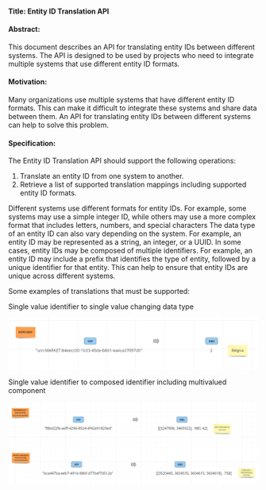 #### Title: Entity ID Translation API

#### Abstract:
This document describes an API for translating entity IDs between different systems. The API is designed to be used by projects who need to integrate multiple systems that use different entity ID formats.

#### Motivation:
Many organizations use multiple systems that have different entity ID formats. This can make it difficult to integrate these systems and share data between them. An API for translating entity IDs between different systems can help to solve this problem.

#### Specification:
The Entity ID Translation API should support the following operations:

1. Translate an entity ID from one system to another.
2. Retrieve a list of supported translation mappings including supported entity ID formats.

Different systems use different formats for entity IDs. For example, some systems may use a simple integer ID, while others may use a more complex format that includes letters, numbers, and special characters
The data type of an entity ID can also vary depending on the system. For example, an entity ID may be represented as a string, an integer, or a UUID. In some cases, entity IDs may be composed of multiple identifiers. For example, an entity ID may include a prefix that identifies the type of entity, followed by a unique identifier for that entity. This can help to ensure that entity IDs are unique across different systems.

Some examples of translations that must be supported:

Single value identifier to single value changing data type

![](images/single_2_single.png)

Single value identifier to composed identifier including multivalued component

![](images/single_2_composite.png)
